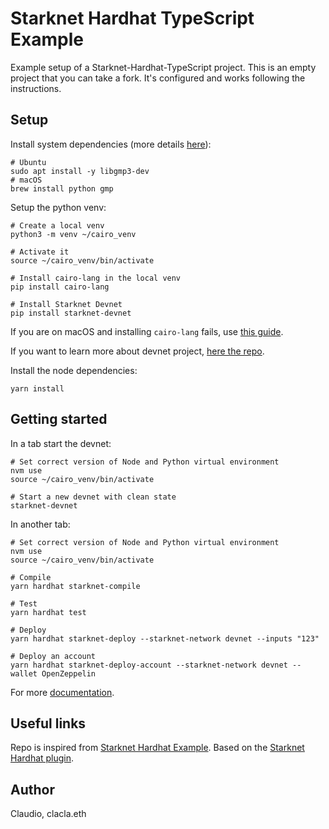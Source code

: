 # Starknet Hardhat TypeScript Example 
Example setup of a Starknet-Hardhat-TypeScript project. This is an empty project that you can take a fork. It's configured and works following the instructions. 


## Setup
Install system dependencies (more details [here](https://www.cairo-lang.org/docs/quickstart.html)):
```
# Ubuntu
sudo apt install -y libgmp3-dev
# macOS
brew install python gmp
```

Setup the python venv:
```
# Create a local venv
python3 -m venv ~/cairo_venv

# Activate it
source ~/cairo_venv/bin/activate

# Install cairo-lang in the local venv
pip install cairo-lang

# Install Starknet Devnet
pip install starknet-devnet
```

If you are on macOS and installing `cairo-lang` fails, use [this guide](https://mirror.xyz/clacla.eth/obrY1Y89LjH4xrc4C0GR5OLudLpJq5dKClSsTJBOVFg).

If you want to learn more about devnet project, [here the repo](https://github.com/Shard-Labs/starknet-devnet).

Install the node dependencies:
```
yarn install
```


## Getting started
In a tab start the devnet:
```
# Set correct version of Node and Python virtual environment
nvm use
source ~/cairo_venv/bin/activate

# Start a new devnet with clean state
starknet-devnet
```

In another tab:
```
# Set correct version of Node and Python virtual environment
nvm use
source ~/cairo_venv/bin/activate

# Compile
yarn hardhat starknet-compile

# Test
yarn hardhat test

# Deploy
yarn hardhat starknet-deploy --starknet-network devnet --inputs "123"

# Deploy an account
yarn hardhat starknet-deploy-account --starknet-network devnet --wallet OpenZeppelin
```

For more [documentation](https://github.com/Shard-Labs/starknet-hardhat-plugin).


## Useful links
Repo is inspired from [Starknet Hardhat Example](https://github.com/Shard-Labs/starknet-hardhat-example).
Based on the [Starknet Hardhat plugin](https://github.com/Shard-Labs/starknet-hardhat-plugin).


## Author
Claudio, clacla.eth
